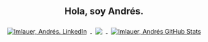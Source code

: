 <center>
<h2>Hola, soy Andrés.</h2>

<a href="https://ar.linkedin.com/in/andr%C3%A9s-imlauer-a90bb0215">
  <img align="center" style="margin:0.5rem" src="https://img.shields.io/badge/LinkedIn-Profile-informational?style=flat&logo=linkedin&logoColor=white&color=0D76A8" alt="Imlauer, Andrés. LinkedIn" />
</a>

<!-- GitHub Stats -->
<a href="https://github.com/imlauera">
  <img align="center" style="margin:0.5rem" src="https://github-readme-stats.vercel.app/api/top-langs/?username=imlauera&hide=html,css&title_color=ffffff&text_color=c9cacc&icon_color=4AB197&bg_color=1A2B34" />
</a>

<a href="https://github.com/imlauera">
  <img align="center" style="margin:0.5rem" src="https://github-readme-stats.vercel.app/api?username=imlauera&show_icons=true&line_height=27&count_private=true&title_color=ffffff&text_color=c9cacc&icon_color=4AB097&bg_color=1A2B34" alt="Imlauer, Andrés GitHub Stats" />
</a>

</center>
